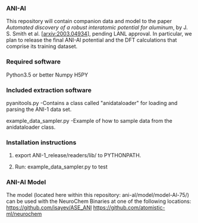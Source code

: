 ### ANI-Al
This repository will contain companion data and model to the paper _Automated discovery of a robust interatomic potential for aluminum_, by J. S. Smith et al. [[arxiv:2003.04934](https://arxiv.org/abs/2003.04934)], pending LANL approval. In particular, we plan to release the final ANI-Al potential and the DFT calculations that comprise its training dataset.

### Required software
Python3.5 or better
Numpy
H5PY

### Included extraction software
pyanitools.py
	-Contains a class called 
	 "anidataloader" for loading
	 and parsing the ANI-1 data set.

example_data_sampler.py
	-Example of how to sample data
	from the anidataloader class.

### Installation instructions

1) export ANI-1_release/readers/lib/ to PYTHONPATH.

2) Run: example_data_sampler.py to test


### ANI-Al Model
The model (located here within this repository: ani-al/model/model-Al-75/) can be used with the NeuroChem Binaries at one of the following locations:
https://github.com/isayev/ASE_ANI
https://github.com/atomistic-ml/neurochem
